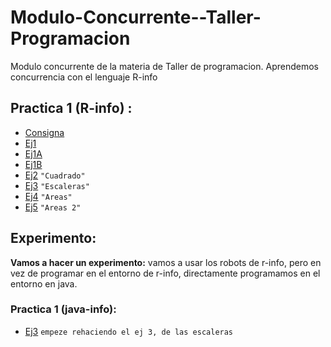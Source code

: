 # Modulo-Concurrente--Taller-Programacion
Modulo concurrente de la materia de Taller de programacion. Aprendemos concurrencia con el lenguaje R-info

## Practica 1 (R-info) :
  - [Consigna](./practica1/Practica1-Concurrente.pdf)
  - [Ej1](./practica1/pr1ej1)  
  - [Ej1A](./practica1/pr1ej1A)   
  - [Ej1B](./practica1/pr1ej1B)   
  - [Ej2](./practica1/pr1ej2)     `"Cuadrado"`   
  - [Ej3](./practica1/pr1ej3)     `"Escaleras"`   
  - [Ej4](./practica1/pr1ej4)     `"Areas"`   
  - [Ej5](./practica1/pr1ej5)     `"Areas 2"`   
  
  
## Experimento:

**Vamos a hacer un experimento:**  vamos a usar los robots de r-info, pero en vez de programar en el entorno de r-info, directamente programamos en el entorno en java.
    
### Practica 1 (java-info):
 
 - [Ej3](experimento/practica1/pr1ej3exp) `empeze rehaciendo el ej 3, de las escaleras`
 
   
